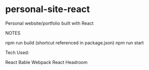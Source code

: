 # personal-site-react
Personal website/portfolio built with React


NOTES

npm run build (shortcut referenced in package.json)
npm run start

Tech Used:

React
Bable
Webpack
React Headroom
